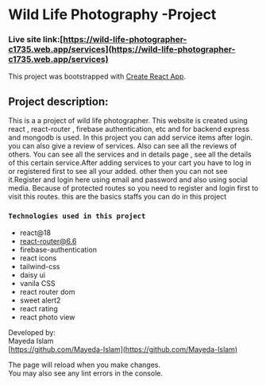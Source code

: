 # Wild Life Photography -Project
### Live site link:[https://wild-life-photographer-c1735.web.app/services](https://wild-life-photographer-c1735.web.app/services)

This project was bootstrapped with [Create React App](https://github.com/facebook/create-react-app).

## Project description:

This is a a project of wild life photographer. This website is created using react , react-router , firebase authentication, etc and for backend express and mongodb is used. In this project you can add service items after login. you can also give a review of services. Also can see all the reviews of others. You can see all the services and in details page , see all the details of this certain service.After adding services to your cart you have to log in or registered first to see all your added. other then you can not see it.Register and login here using email and password and also using social media. Because of  protected routes so you need to register and login first to visit this routes. this are the basics staffs you can do in this project

### `Technologies used in this project`
* react@18
* react-router@6.6
* firebase-authentication
* react icons
* tailwind-css
* daisy ui
* vanila CSS
* react router dom
* sweet alert2
* react rating 
* react photo view

Developed by:\
Mayeda Islam\
 [https://github.com/Mayeda-Islam](https://github.com/Mayeda-Islam) 

The page will reload when you make changes.\
You may also see any lint errors in the console.


